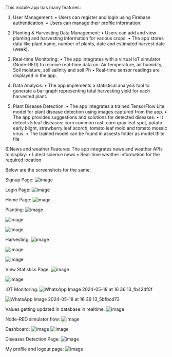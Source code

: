 This mobile app has many features:
1) User Management:
•	Users can register and login using Firebase authentication.
•	Users can manage their profile information.

2) Planting & Harvesting Data Management:
•	Users can add and view planting and harvesting information for various crops.
•	The app stores data like plant name, number of plants, date and estimated harvest date (week).

3) Real-time Monitoring:
•	The app integrates with a virtual IoT simulator (Node-RED) to receive real-time data on: Air temperature, air humidity, Soil moisture, soil salinity and soil Ph
•	Real-time sensor readings are displayed in the app.

4) Data Analysis:
•	The app implements a statistical analysis tool to generate a bar graph representing total harvesting yield for each harvested plant.

5) Plant Disease Detection:
•	The app integrates a trained TensorFlow Lite model for plant disease detection using images captured from the app.
•	The app provides suggestions and solutions for detected diseases.
• It detects 5 leaf diseases: corn common rust, corn gray leaf spot, potato early blight, strawberry leaf scorch, tomato leaf mold and tomato mosaic virus.
• The trained model can be found in assests folder as model.tflite file

6)News and weather Features:
The app integrates news and weather APIs to display:
•	Latest science news
•	Real-time weather information for the required location

Below are the screenshots for the same:

Signup Page:
 ![image](https://github.com/cheshta-jani/Smart-farming-app-using-flutter/assets/122821547/3484a551-794d-4e76-ba2b-7caab529ff9d)
 
Login Page:
 ![image](https://github.com/cheshta-jani/Smart-farming-app-using-flutter/assets/122821547/2f14b978-7f69-4a05-9242-9c9e38ba0df4)

Home Page:
![image](https://github.com/cheshta-jani/Smart-farming-app-using-flutter/assets/122821547/a903d728-58c9-476f-9637-beb50369af82)

Planting: 
![image](https://github.com/cheshta-jani/Smart-farming-app-using-flutter/assets/122821547/f5a5697e-57c0-4171-b426-cf5dec38faae)

 ![image](https://github.com/cheshta-jani/Smart-farming-app-using-flutter/assets/122821547/e9af3a9b-f9d9-4bd2-8065-0cd0f588cfeb)

![image](https://github.com/cheshta-jani/Smart-farming-app-using-flutter/assets/122821547/0ca9a59c-70bc-43e2-9665-ebfbd7bc9986)

Harvesting:
![image](https://github.com/cheshta-jani/Smart-farming-app-using-flutter/assets/122821547/06d2e174-7351-4fc2-adc9-fa487a347b6c)

![image](https://github.com/cheshta-jani/Smart-farming-app-using-flutter/assets/122821547/12a262bc-814d-4126-8e62-579f81d924ed)

![image](https://github.com/cheshta-jani/Smart-farming-app-using-flutter/assets/122821547/3ce96e53-4da5-42da-b78b-304ecfc07290)

View Statistics Page:
![image](https://github.com/cheshta-jani/Smart-farming-app-using-flutter/assets/122821547/b964c72a-5d96-4e5f-8450-e218231ca823)

![image](https://github.com/cheshta-jani/Smart-farming-app-using-flutter/assets/122821547/a5c9ba7e-7227-4f6a-a1df-142140d3bd40)


IOT Monitoring:
![WhatsApp Image 2024-05-18 at 16 36 13_fb42df0f](https://github.com/cheshta-jani/Smart-farming-app-using-flutter/assets/122821547/4dbeedb2-62f2-457f-9a56-42dcdaf36147)

![WhatsApp Image 2024-05-18 at 16 36 13_5bfbcd73](https://github.com/cheshta-jani/Smart-farming-app-using-flutter/assets/122821547/999db6ae-f4fc-4e42-9246-172ff195c3db)

 
Values getting updated in database in realtime.
![image](https://github.com/cheshta-jani/Smart-farming-app-using-flutter/assets/122821547/5290649c-7129-4797-9dc9-fa45df92cad5)

Node-RED simulator flow: 
![image](https://github.com/cheshta-jani/Smart-farming-app-using-flutter/assets/122821547/b5c1109f-7c38-4cf0-aedf-bf3439b2f301)

Dashboard:
![image](https://github.com/cheshta-jani/Smart-farming-app-using-flutter/assets/122821547/3b59c719-1dff-415d-bef6-3fbfb0e3acbd)
![image](https://github.com/cheshta-jani/Smart-farming-app-using-flutter/assets/122821547/0b6280a0-2c01-49fe-bf04-0e73967cb8dc)

Diseases Detection Page:
![image](https://github.com/cheshta-jani/Smart-farming-app-using-flutter/assets/122821547/6bb4a775-4346-48af-af5f-9e36ad5cd689)

My profile and logout page:
![image](https://github.com/cheshta-jani/Smart-farming-app-using-flutter/assets/122821547/d6c6cd7a-f4cd-4766-9aac-d62b7c708503)

